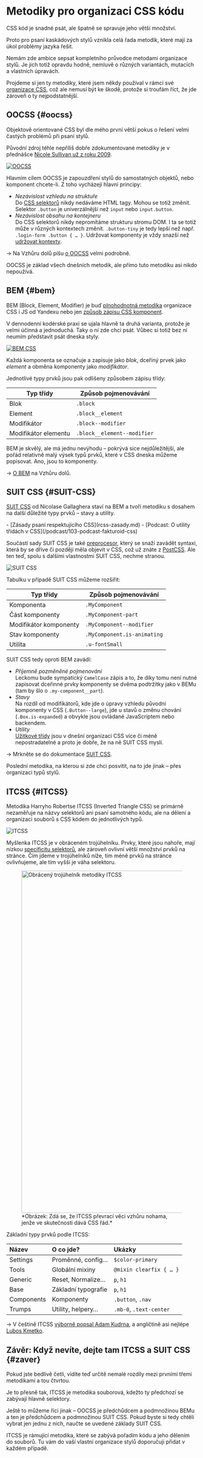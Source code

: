# Metodiky pro organizaci CSS kódu

CSS kód je snadné psát, ale špatně se spravuje jeho větší množství.

Proto pro psaní kaskádových stylů vznikla celá řada metodik, které mají za úkol problémy jazyka řešit.

Nemám zde ambice sepsat kompletního průvodce metodami organizace stylů. Je jich totiž opravdu hodně, nemluvě o různých variantách, mutacích a vlastních úpravách.

<!-- AdSnippet -->

Projdeme si jen ty metodiky, které jsem někdy používal v rámci své [organizace CSS](rcss-zasady.md), což ale nemusí být ke škodě, protože si troufám říct, že jde zároveň o ty nejpodstatnější.

## OOCSS {#oocss}

Objektově orientované CSS byl dle mého první větší pokus o řešení velmi častých problémů při psaní stylů.

Původní zdroj téhle nepříliš dobře zdokumentované metodiky je v přednášce [Nicole Sullivan už z roku 2009](https://www.slideshare.net/stubbornella/object-oriented-css).

[![OOCSS](../dist/images/original/oocss.jpg)](oocss.md)

Hlavním cílem OOCSS je zapouzdření stylů do samostatných objektů, nebo komponent chcete-li. Z toho vycházejí hlavní principy:

- *Nezávislost vzhledu na struktuře*  
Do [CSS selektorů](css-selektory.md) nikdy nedáváme HTML tagy. Mohou se totiž změnit. Selektor `.button` je univerzálnější než `input` nebo `input.button`.
- *Nezávislost obsahu na kontejneru*  
Do CSS selektorů nikdy nepromítáme strukturu stromu DOM. I ta se totiž může v různých kontextech změnit. `.button-tiny` je tedy lepší než např. `.login-form .button { … }`. Udržovat komponenty je vždy snazší než [udržovat kontexty](komponenty-kontexty.md).

→ Na Vzhůru dolů píšu [o OOCSS](oocss.md) velmi podrobně.

OOCSS je základ všech dnešních metodik, ale přímo tuto metodiku asi nikdo nepoužívá.

## BEM {#bem}

BEM (Block, Element, Modifier) je buď [plnohodnotná metodika](https://en.bem.info/methodology/) organizace CSS i JS od Yandexu nebo jen [způsob zápisu CSS komponent](http://getbem.com/).

<!-- AdSnippet -->

V dennodenní kodérské praxi se ujala hlavně ta druhá varianta, protože je velmi účinná a jednoduchá. Taky o ní zde chci psát. Vůbec si totiž bez ní neumím představit psát dneska styly.

[![BEM CSS](../dist/images/original/bem.jpg)](bem.md)

Každá komponenta se označuje a zapisuje jako *blok*, dceřiný prvek jako *element* a obměna komponenty jako *modifikátor*.

Jednotlivé typy prvků jsou pak odlišeny způsobem zápisu třídy:

<div class="rwd-scrollable"  markdown="1">

| Typ třídy            | Způsob pojmenovávání |
|----------------------|----------------------|
| Blok                 | `.block`             |
| Element              | `.block__element`    |
| Modifikátor          | `.block--modifier`   |
| Modifikátor elementu | `.block__element--modifier` |

</div>

BEM je skvělý, ale má jednu nevýhodu – pokrývá sice nejdůležitější, ale pořád relativně malý výsek typů prvků, které v CSS dneska můžeme popisovat. Ano, jsou to komponenty.

→ [O BEM](bem.md) na Vzhůru dolů.

## SUIT CSS {#SUIT-CSS}

[SUIT CSS](https://suitcss.github.io/) od Nicolase Gallaghera staví na BEM a tvoří metodiku s dosahem na další důležité typy prvků – stavy a utility.

<div class="related" markdown="1">
- [Zásady psaní respektujícího CSS](rcss-zasady.md)
- [Podcast: O utility třídách v CSS](/podcast/103-podcast-fakturoid-css)
</div>

Součástí sady SUIT CSS je také [preprocesor](https://github.com/suitcss/preprocessor), který se snaží zavádět syntaxi, která by se dříve či později měla objevit v CSS, což už znáte z [PostCSS](postcss.md). Ale ten teď, spolu s dalšími vlastnostmi SUIT CSS, nechme stranou.

![SUIT CSS](../dist/images/original/suit-css.png)

Tabulku v případě SUIT CSS můžeme rozšířit:

<div class="rwd-scrollable"  markdown="1">

| Typ třídy               | Způsob pojmenovávání |
|-------------------------|----------------------|
| Komponenta              | `.MyComponent`       |
| Část komponenty         | `.MyComponent-part`    |
| Modifikátor komponenty  | `.MyComponent--modifier`   |
| Stav komponenty         | `.MyComponent.is-animating` |
| Utilita                 | `.u-fontSmall` |

</div>

SUIT CSS tedy oproti BEM zavádí:

- *Příjemně pozměněné pojmenování*  
Leckomu bude sympatický `CamelCase` zápis a to, že díky tomu není nutné zapisovat dceřinné prvky komponenty se dvěma podtržítky jako v BEMu (tam by šlo o `.my-component__part`).
- *Stavy*  
Na rozdíl od modifikátorů, kde jde o úpravy vzhledu původní komponenty v CSS (`.Button--large`), jde u stavů o změnu chování (`.Box.is-expanded`) a obvykle jsou ovládané JavaScriptem nebo backendem.
- *Utility*  
[Užitkové třídy](css-utility.md) jsou v dnešní organizaci CSS více či méně nepostradatelné a proto je dobře, že na ně SUIT CSS myslí.

→ Mrkněte se do dokumentace [SUIT CSS](https://suitcss.github.io/).

Poslední metodika, na kterou si zde chci posvítit, na to jde jinak – přes organizaci typů stylů.

## ITCSS {#ITCSS}

Metodika Harryho Robertse ITCSS (Inverted Triangle CSS) se primárně nezaměřuje na názvy selektorů ani psaní samotného kódu, ale na dělení a organizaci souborů s CSS kódem do jednotlivých typů.

![ITCSS](../dist/images/original/itcss.png)

Myšlenka ITCSS je v obráceném trojúhelníku. Prvky, které jsou nahoře, mají nízkou [specificitu selektorů](css-kaskada.md), ale zároveň ovlivní větší množství prvků na stránce. Čím jdeme v trojúhelníků níže, tím méně prvků na stránce ovlivňujeme, ale tím vyšší je váha selektoru.

<figure>
<img src="../dist/images/original/itcss-triangle.png" width="1600" height="900" alt="Obrácený trojúhelník metodiky ITCSS">
<figcaption markdown="1">
*Obrázek: Zdá se, že ITCSS převrací věci vzhůru nohama, jenže ve skutečnosti dává CSS řád.*
</figcaption>
</figure>

Základní typy prvků podle ITCSS:

<div class="rwd-scrollable"  markdown="1">

| Název       | O co jde?          | Ukázky                   |
|:------------|:-------------------|:-------------------------|
| Settings    | Proměnné, config…  | `$color-primary`         |
| Tools       | Globální mixiny    | `@mixin clearfix { … }`  |
| Generic     | Reset, Normalize…   | `p`, `h1`               |
| Base        | Základní typografie | `p`, `h1`               |
| Components  | Komponenty          | `.button`, `.nav`       |
| Trumps      | Utility, helpery…   | `.mb-0`, `.text-center` |

</div>

→ V češtině ITCSS [výborně popsal Adam Kudrna](https://frontend.garden/proc-je-itcss-nejpokrocilejsi-metodika-organizace-css/), a angličtině asi nejlépe [Lubos Kmetko](https://www.xfive.co/blog/itcss-scalable-maintainable-css-architecture/).

## Závěr: Když nevíte, dejte tam ITCSS a SUIT CSS {#zaver}

Pokud jste bedlivě četli, vidíte teď určitě nemalé rozdíly mezi prvními třemi metodikami a tou čtvrtou.

Je to přesně tak, ITCSS je metodika souborová, kdežto ty předchozí se zabývají hlavně selektory.

<!-- AdSnippet -->

Ještě to můžeme říci jinak – OOCSS je předchůdcem a podmnožinou BEMu a ten je předchůdcem a podmnožinou SUIT CSS. Pokud byste si tedy chtěli vybrat jen jednu z nich, naučte se uvedené základy SUIT CSS.

ITCSS je rámující metodika, které se zabývá pořadím kódu a jeho dělením do souborů. Tu vám do vaší vlastní organizace stylů doporučuji přidat v každém případě.
